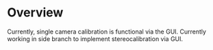 # Overview

Currently, single camera calibration is functional via the GUI. Currently working in side branch to implement stereocalibration via GUI.